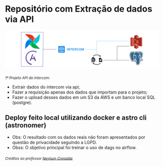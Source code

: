 Repositório com Extração de dados via API
========

<p align="center">
  <img src="images/arquitetura_proposta.png" width="750">
</p>

<sub>*1º Projeto API do Intercom:*</sub>

- Extrair dados do intercom via api;
- Fazer a requisição apenas dos dados que importam para o projeto;
- Fazer o upload desses dados em um S3 da AWS e um banco local SQL (postgre).

## Deploy feito local utilizando docker e astro cli (astronomer)

- Obs: O resultado com os dados reais não foram apresentados por questão de privacidade seguindo a LGPD.
- Obss: O objetivo principal foi treinar o uso de dags no airflow.

<sub>*Créditos ao professor [Neylson Crepalde](https://www.linkedin.com/in/neylsoncrepalde/)*</sub>